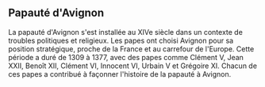 ## Papauté d'Avignon

La papauté d'Avignon s'est installée au XIVe siècle dans un contexte de troubles politiques et religieux. Les papes ont choisi Avignon pour sa position stratégique, proche de la France et au carrefour de l'Europe. Cette période a duré de 1309 à 1377, avec des papes comme Clément V, Jean XXII, Benoît XII, Clément VI, Innocent VI, Urbain V et Grégoire XI. Chacun de ces papes a contribué à façonner l'histoire de la papauté à Avignon.